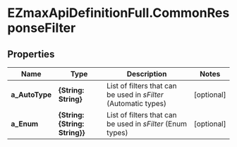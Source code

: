# EZmaxApiDefinitionFull.CommonResponseFilter

## Properties

Name | Type | Description | Notes
------------ | ------------- | ------------- | -------------
**a_AutoType** | **{String: String}** | List of filters that can be used in *sFilter* (Automatic types) | [optional] 
**a_Enum** | **{String: {String: String}}** | List of filters that can be used in *sFilter* (Enum types) | [optional] 


